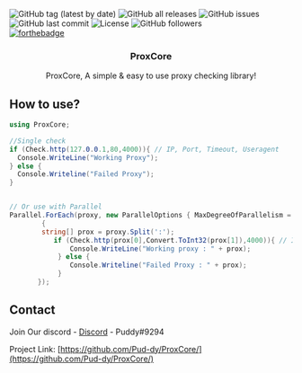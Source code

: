 ![GitHub tag (latest by date)](https://img.shields.io/github/v/tag/Pud-dy/ProxCore)
![GitHub all releases](https://img.shields.io/github/downloads/Pud-dy/ProxCore/total)
![GitHub issues](https://img.shields.io/github/issues/Pud-dy/ProxCore)
![GitHub last commit](https://img.shields.io/github/last-commit/Pud-dy/ProxCore)
![License](https://img.shields.io/badge/License-MIT-blue)
![GitHub followers](https://img.shields.io/github/followers/Pud-dy?style=social)
<br />
[![forthebadge](https://forthebadge.com/images/badges/made-with-c-sharp.svg)](https://github.com/Pud-dy)
  <h3 align="center">ProxCore</h3>

  <p align="center">
    ProxCore, A simple & easy to use proxy checking library!
    <br />
</p>

## How to use?
```csharp
using ProxCore;

//Single check
if (Check.http(127.0.0.1,80,4000)){ // IP, Port, Timeout, Useragent
  Console.WriteLine("Working Proxy");
} else {
  Console.Writeline("Failed Proxy");
}


// Or use with Parallel
Parallel.ForEach(proxy, new ParallelOptions { MaxDegreeOfParallelism = 5 }, prox =>
        {
        string[] prox = proxy.Split(':');
           if (Check.http(prox[0],Convert.ToInt32(prox[1]),4000)){ // IP, Port, Timeout, Useragent
               Console.WriteLine("Working proxy : " + prox);
            } else {
               Console.Writeline("Failed Proxy : " + prox);
            }
       });
```

## Contact

Join Our discord - [Discord](https://discord.com/invite/4dyp7RUyGe) - Puddy#9294

Project Link: [https://github.com/Pud-dy/ProxCore/](https://github.com/Pud-dy/ProxCore/)



